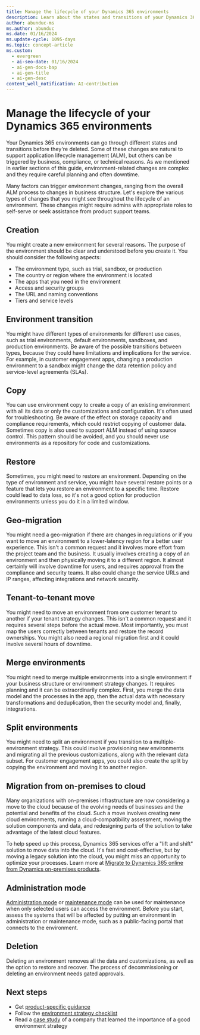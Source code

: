 ```yaml
---
title: Manage the lifecycle of your Dynamics 365 environments
description: Learn about the states and transitions of your Dynamics 365 environments, from creation to deletion, and the reasons for and implications of each change.
author: abunduc-ms
ms.author: abunduc
ms.date: 01/16/2024
ms.update-cycle: 1095-days
ms.topic: concept-article
ms.custom:
  - evergreen
  - ai-seo-date: 01/16/2024
  - ai-gen-docs-bap
  - ai-gen-title
  - ai-gen-desc
content_well_notification: AI-contribution
---
```


# Manage the lifecycle of your Dynamics 365 environments

Your Dynamics 365 environments can go through different states and transitions before they're deleted. Some of these changes are natural to support application lifecycle management (ALM), but others can be triggered by business, compliance, or technical reasons. As we mentioned in earlier sections of this guide, environment-related changes are complex and they require careful planning and often downtime.

Many factors can trigger environment changes, ranging from the overall ALM process to changes in business structure. Let's explore the various types of changes that you might see throughout the lifecycle of an environment. These changes might require admins with appropriate roles to self-serve or seek assistance from product support teams.

## Creation

You might create a new environment for several reasons. The purpose of the environment should be clear and understood before you create it. You should consider the following aspects:

- The environment type, such as trial, sandbox, or production
- The country or region where the environment is located
- The apps that you need in the environment
- Access and security groups
- The URL and naming conventions
- Tiers and service levels

## Environment transition

You might have different types of environments for different use cases, such as trial environments, default environments, sandboxes, and production environments. Be aware of the possible transitions between types, because they could have limitations and implications for the service. For example, in customer engagement apps, changing a production environment to a sandbox might change the data retention policy and service-level agreements (SLAs).

## Copy

You can use environment copy to create a copy of an existing environment with all its data or only the customizations and configuration. It's often used for troubleshooting. Be aware of the effect on storage capacity and compliance requirements, which could restrict copying of customer data. Sometimes copy is also used to support ALM instead of using source control. This pattern should be avoided, and you should never use environments as a repository for code and customizations.

## Restore

Sometimes, you might need to restore an environment. Depending on the type of environment and service, you might have several restore points or a feature that lets you restore an environment to a specific time. Restore could lead to data loss, so it's not a good option for production environments unless you do it in a limited window.

## Geo-migration

You might need a geo-migration if there are changes in regulations or if you want to move an environment to a lower-latency region for a better user experience. This isn't a common request and it involves more effort from the project team and the business. It usually involves creating a copy of an environment and then physically moving it to a different region. It almost certainly will involve downtime for users, and requires approval from the compliance and security teams. It also could change the service URLs and IP ranges, affecting integrations and network security.

## Tenant-to-tenant move

You might need to move an environment from one customer tenant to another if your tenant strategy changes. This isn't a common request and it requires several steps before the actual move. Most importantly, you must map the users correctly between tenants and restore the record ownerships. You might also need a regional migration first and it could involve several hours of downtime.

## Merge environments

You might need to merge multiple environments into a single environment if your business structure or environment strategy changes. It requires planning and it can be extraordinarily complex. First, you merge the data model and the processes in the app, then the actual data with necessary transformations and deduplication, then the security model and, finally, integrations.

## Split environments

You might need to split an environment if you transition to a multiple-environment strategy. This could involve provisioning new environments and migrating all the previous customizations, along with the relevant data subset. For customer engagement apps, you could also create the split by copying the environment and moving it to another region.

## Migration from on-premises to cloud

Many organizations with on-premises infrastructure are now considering a move to the cloud because of the evolving needs of businesses and the potential and benefits of the cloud. Such a move involves creating new cloud environments, running a cloud-compatibility assessment, moving the solution components and data, and redesigning parts of the solution to take advantage of the latest cloud features.

To help speed up this process, Dynamics 365 services offer a "lift and shift" solution to move data into the cloud. It's fast and cost-effective, but by moving a legacy solution into the cloud, you might miss an opportunity to optimize your processes. Learn more at [Migrate to Dynamics 365 online from Dynamics on-premises products](../migrate/overview.md).

## Administration mode

[Administration mode](/power-platform/admin/admin-mode) or [maintenance mode](/dynamics365/fin-ops-core/dev-itpro/deployment/maintenanceoperationsguide-newinfrastructure) can be used for maintenance when only selected users can access the environment. Before you start, assess the systems that will be affected by putting an environment in administration or maintenance mode, such as a public-facing portal that connects to the environment.

## Deletion

Deleting an environment removes all the data and customizations, as well as the option to restore and recover. The process of decommissioning or deleting an environment needs gated approvals.

## Next steps

- Get [product-specific guidance](environment-strategy-guidance-product.md)
- Follow the [environment strategy checklist](environment-strategy-checklist.md)
- Read a [case study](environment-strategy-case-study.md) of a company that learned the importance of a good environment strategy
